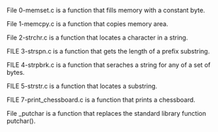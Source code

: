 File 0-memset.c is a function that fills memory with a constant byte.

File 1-memcpy.c is a function that copies memory area.

File 2-strchr.c is a function that locates a character in a string.

FILE 3-strspn.c is a function that gets the length of a prefix substring.

FILE 4-strpbrk.c is a function that seraches a string for any of a set of bytes.

FILE 5-strstr.c is a function that locates a substring.

FILE 7-print_chessboard.c is a function that prints a chessboard.

File _putchar is a function that replaces the standard library function putchar().
